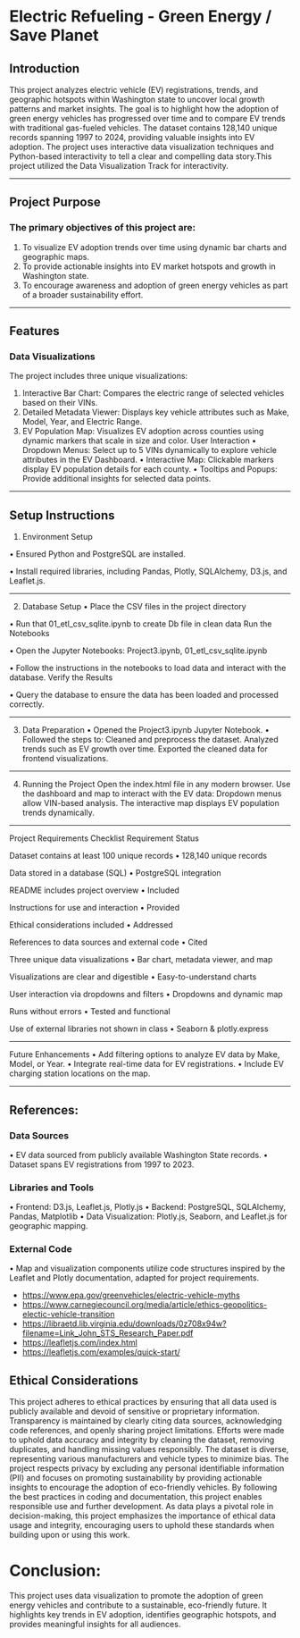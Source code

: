 # Electric Refueling - Green Energy / Save Planet
## Introduction
This project analyzes electric vehicle (EV) registrations, trends, and geographic hotspots within Washington state to uncover local growth patterns and market insights. The goal is to highlight how the adoption of green energy vehicles has progressed over time and to compare EV trends with traditional gas-fueled vehicles.
The dataset contains 128,140 unique records spanning 1997 to 2024, providing valuable insights into EV adoption. The project uses interactive data visualization techniques and Python-based interactivity to tell a clear and compelling data story.This project utilized the Data Visualization Track for interactivity.
________________________________________
## Project Purpose
### The primary objectives of this project are:
1.	To visualize EV adoption trends over time using dynamic bar charts and geographic maps.
2.	To provide actionable insights into EV market hotspots and growth in Washington state.
3.	To encourage awareness and adoption of green energy vehicles as part of a broader sustainability effort.
________________________________________
## Features
### Data Visualizations
The project includes three unique visualizations:
1.	Interactive Bar Chart:
Compares the electric range of selected vehicles based on their VINs.
2.	Detailed Metadata Viewer:
Displays key vehicle attributes such as Make, Model, Year, and Electric Range.
3.	EV Population Map:
Visualizes EV adoption across counties using dynamic markers that scale in size and color.
User Interaction
•	Dropdown Menus:
Select up to 5 VINs dynamically to explore vehicle attributes in the EV Dashboard.
•	Interactive Map:
Clickable markers display EV population details for each county.
•	Tooltips and Popups:
Provide additional insights for selected data points.
________________________________________
## Setup Instructions
1. Environment Setup

  •	Ensured Python and PostgreSQL are installed.

  •	Install required libraries, including Pandas, Plotly, SQLAlchemy, D3.js, and Leaflet.js.
________________________________________
2. Database Setup
  •	Place the CSV files in the project directory

  •	Run that 01_etl_csv_sqlite.ipynb to create Db file in clean data
  Run the Notebooks

  •	Open the Jupyter Notebooks:
  Project3.ipynb,
  01_etl_csv_sqlite.ipynb

   •	Follow the instructions in the notebooks to load data and interact with the database.
    Verify the Results
 
   •	Query the database to ensure the data has been loaded and processed correctly.
_______________________________________
3. Data Preparation
•	Opened the Project3.ipynb Jupyter Notebook.
•	Followed the steps to:
Cleaned and preprocess the dataset.
Analyzed trends such as EV growth over time.
Exported the cleaned data for frontend visualizations.
________________________________________
4. Running the Project
Open the index.html file in any modern browser.
Use the dashboard and map to interact with the EV data:
Dropdown menus allow VIN-based analysis.
The interactive map displays EV population trends dynamically.
________________________________________
Project Requirements Checklist
Requirement	Status

Dataset contains at least 100 unique records 	• 128,140 unique records

Data stored in a database (SQL)	•	PostgreSQL integration

README includes project overview	•	Included

Instructions for use and interaction	•	Provided

Ethical considerations included	•	Addressed

References to data sources and external code	•	Cited

Three unique data visualizations	•	Bar chart, metadata viewer, and map

Visualizations are clear and digestible	•	Easy-to-understand charts

User interaction via dropdowns and filters	•	Dropdowns and dynamic map

Runs without errors	•	Tested and functional

Use of external libraries not shown in class	•	Seaborn & plotly.express
________________________________________
Future Enhancements
•	Add filtering options to analyze EV data by Make, Model, or Year.
•	Integrate real-time data for EV registrations.
•	Include EV charging station locations on the map.
________________________________________
## References:
### Data Sources
•	EV data sourced from publicly available Washington State records.
•	Dataset spans EV registrations from 1997 to 2023.
### Libraries and Tools
•	Frontend: D3.js, Leaflet.js, Plotly.js
•	Backend: PostgreSQL, SQLAlchemy, Pandas, Matplotlib
•	Data Visualization: Plotly.js, Seaborn, and Leaflet.js for geographic mapping.
### External Code
•	Map and visualization components utilize code structures inspired by the Leaflet and Plotly documentation, adapted for project requirements.

- https://www.epa.gov/greenvehicles/electric-vehicle-myths
- https://www.carnegiecouncil.org/media/article/ethics-geopolitics-electic-vehicle-transition
- https://libraetd.lib.virginia.edu/downloads/0z708x94w?filename=Link_John_STS_Research_Paper.pdf
- https://leafletjs.com/index.html
- https://leafletjs.com/examples/quick-start/

## Ethical Considerations
This project adheres to ethical practices by ensuring that all data used is publicly available and devoid of sensitive or proprietary information. Transparency is maintained by clearly citing 
data sources, acknowledging code references, and openly sharing project limitations. Efforts were made to uphold data accuracy and integrity by cleaning the dataset, removing duplicates, and handling missing values responsibly. The dataset is diverse, representing various manufacturers and vehicle types to minimize bias.
The project respects privacy by excluding any personal identifiable information (PII) and focuses on promoting sustainability by providing actionable insights to encourage the adoption of eco-friendly vehicles. By following the best practices in coding and documentation, this project enables responsible use and further development. As data plays a pivotal role in decision-making, this project emphasizes the importance of ethical data usage and integrity, encouraging users to uphold these standards when building upon or using this work.
# Conclusion:
This project uses data visualization to promote the adoption of green energy vehicles and contribute to a sustainable, eco-friendly future. It highlights key trends in EV adoption, identifies geographic hotspots, and provides meaningful insights for all audiences.

